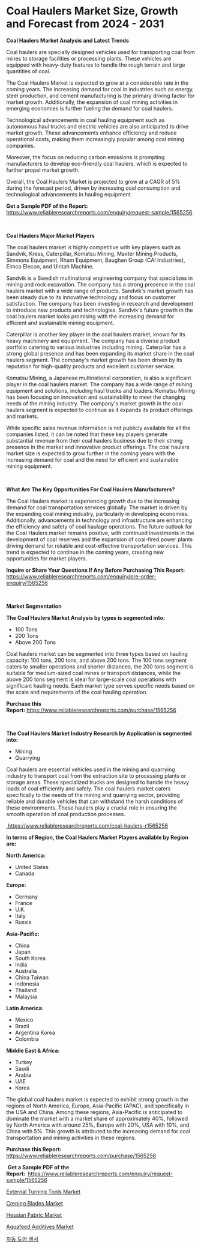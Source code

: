 <p><h1>Coal Haulers Market Size, Growth and Forecast from 2024 - 2031</h1></p><p><strong>Coal Haulers Market Analysis and Latest Trends</strong></p>
<p><p>Coal haulers are specially designed vehicles used for transporting coal from mines to storage facilities or processing plants. These vehicles are equipped with heavy-duty features to handle the rough terrain and large quantities of coal.</p><p>The Coal Haulers Market is expected to grow at a considerable rate in the coming years. The increasing demand for coal in industries such as energy, steel production, and cement manufacturing is the primary driving factor for market growth. Additionally, the expansion of coal mining activities in emerging economies is further fueling the demand for coal haulers.</p><p>Technological advancements in coal hauling equipment such as autonomous haul trucks and electric vehicles are also anticipated to drive market growth. These advancements enhance efficiency and reduce operational costs, making them increasingly popular among coal mining companies.</p><p>Moreover, the focus on reducing carbon emissions is prompting manufacturers to develop eco-friendly coal haulers, which is expected to further propel market growth.</p><p>Overall, the Coal Haulers Market is projected to grow at a CAGR of 5% during the forecast period, driven by increasing coal consumption and technological advancements in hauling equipment.</p></p>
<p><strong>Get a Sample PDF of the Report:&nbsp;</strong> <a href="https://www.reliableresearchreports.com/enquiry/request-sample/1565256">https://www.reliableresearchreports.com/enquiry/request-sample/1565256</a></p>
<p>&nbsp;</p>
<p><strong>Coal Haulers Major Market Players</strong></p>
<p><p>The coal haulers market is highly competitive with key players such as Sandvik, Kress, Caterpillar, Komatsu Mining, Maxter Mining Products, Simmons Equipment, Rham Equipment, Baughan Group (CAI Industries), Eimco Elecon, and Uintah Machine. </p><p>Sandvik is a Swedish multinational engineering company that specializes in mining and rock excavation. The company has a strong presence in the coal haulers market with a wide range of products. Sandvik's market growth has been steady due to its innovative technology and focus on customer satisfaction. The company has been investing in research and development to introduce new products and technologies. Sandvik's future growth in the coal haulers market looks promising with the increasing demand for efficient and sustainable mining equipment.</p><p>Caterpillar is another key player in the coal haulers market, known for its heavy machinery and equipment. The company has a diverse product portfolio catering to various industries including mining. Caterpillar has a strong global presence and has been expanding its market share in the coal haulers segment. The company's market growth has been driven by its reputation for high-quality products and excellent customer service.</p><p>Komatsu Mining, a Japanese multinational corporation, is also a significant player in the coal haulers market. The company has a wide range of mining equipment and solutions, including haul trucks and loaders. Komatsu Mining has been focusing on innovation and sustainability to meet the changing needs of the mining industry. The company's market growth in the coal haulers segment is expected to continue as it expands its product offerings and markets.</p><p>While specific sales revenue information is not publicly available for all the companies listed, it can be noted that these key players generate substantial revenue from their coal haulers business due to their strong presence in the market and innovative product offerings. The coal haulers market size is expected to grow further in the coming years with the increasing demand for coal and the need for efficient and sustainable mining equipment.</p></p>
<p>&nbsp;</p>
<p><strong>What Are The Key Opportunities For Coal Haulers Manufacturers?</strong></p>
<p><p>The Coal Haulers market is experiencing growth due to the increasing demand for coal transportation services globally. The market is driven by the expanding coal mining industry, particularly in developing economies. Additionally, advancements in technology and infrastructure are enhancing the efficiency and safety of coal haulage operations. The future outlook for the Coal Haulers market remains positive, with continued investments in the development of coal reserves and the expansion of coal-fired power plants driving demand for reliable and cost-effective transportation services. This trend is expected to continue in the coming years, creating new opportunities for market players.</p></p>
<p><strong>Inquire or Share Your Questions If Any Before Purchasing This Report:</strong> <a href="https://www.reliableresearchreports.com/enquiry/pre-order-enquiry/1565256">https://www.reliableresearchreports.com/enquiry/pre-order-enquiry/1565256</a></p>
<p>&nbsp;</p>
<p><strong>Market Segmentation</strong></p>
<p><strong>The Coal Haulers Market Analysis by types is segmented into:</strong></p>
<p><ul><li>100 Tons</li><li>200 Tons</li><li>Above 200 Tons</li></ul></p>
<p><p>Coal haulers market can be segmented into three types based on hauling capacity: 100 tons, 200 tons, and above 200 tons. The 100 tons segment caters to smaller operations and shorter distances, the 200 tons segment is suitable for medium-sized coal mines or transport distances, while the above 200 tons segment is ideal for large-scale coal operations with significant hauling needs. Each market type serves specific needs based on the scale and requirements of the coal hauling operation.</p></p>
<p><strong>Purchase this Report:&nbsp;</strong><a href="https://www.reliableresearchreports.com/purchase/1565256">https://www.reliableresearchreports.com/purchase/1565256</a></p>
<p>&nbsp;</p>
<p><strong>The Coal Haulers Market Industry Research by Application is segmented into:</strong></p>
<p><ul><li>Mining</li><li>Quarrying</li></ul></p>
<p><p>Coal haulers are essential vehicles used in the mining and quarrying industry to transport coal from the extraction site to processing plants or storage areas. These specialized trucks are designed to handle the heavy loads of coal efficiently and safely. The coal haulers market caters specifically to the needs of the mining and quarrying sector, providing reliable and durable vehicles that can withstand the harsh conditions of these environments. These haulers play a crucial role in ensuring the smooth operation of coal production processes.</p></p>
<p><a href="https://www.reliableresearchreports.com/coal-haulers-r1565256">&nbsp;https://www.reliableresearchreports.com/coal-haulers-r1565256</a></p>
<p><strong>In terms of Region, the Coal Haulers Market Players available by Region are:</strong></p>
<p>
    <p> <strong> North America: </strong>
        <ul>
            <li>United States</li>
            <li>Canada</li>
        </ul>
        </p> 
    <p> <strong> Europe: </strong>
        <ul>
            <li>Germany</li>
            <li>France</li>
            <li>U.K.</li>
            <li>Italy</li>
            <li>Russia</li>
        </ul>
        </p> 
    <p> <strong> Asia-Pacific: </strong>
        <ul>
            <li>China</li>
            <li>Japan</li>
            <li>South Korea</li>
            <li>India</li>
            <li>Australia</li>
            <li>China Taiwan</li>
            <li>Indonesia</li>
            <li>Thailand</li>
            <li>Malaysia</li>
        </ul>
        </p> 
    <p> <strong> Latin America: </strong>
        <ul>
            <li>Mexico</li>
            <li>Brazil</li>
            <li>Argentina Korea</li>
            <li>Colombia</li>
        </ul>
        </p> 
    <p> <strong> Middle East & Africa: </strong>
        <ul>
            <li>Turkey</li>
            <li>Saudi</li>
            <li>Arabia</li>
            <li>UAE</li>
            <li>Korea</li>
        </ul>
    </p>
    </p>
<p><p>The global coal haulers market is expected to exhibit strong growth in the regions of North America, Europe, Asia-Pacific (APAC), and specifically in the USA and China. Among these regions, Asia-Pacific is anticipated to dominate the market with a market share of approximately 40%, followed by North America with around 25%, Europe with 20%, USA with 10%, and China with 5%. This growth is attributed to the increasing demand for coal transportation and mining activities in these regions.</p></p>
<p><strong>Purchase this Report: </strong><a href="https://www.reliableresearchreports.com/purchase/1565256">https://www.reliableresearchreports.com/purchase/1565256</a></p>
<p>&nbsp;<strong>Get a Sample PDF of the Report:&nbsp;&nbsp;</strong><a href="https://www.reliableresearchreports.com/enquiry/request-sample/1565256">https://www.reliableresearchreports.com/enquiry/request-sample/1565256</a></p>
<p><strong></strong></p>
<p><p><a href="https://github.com/fiixsa/Market-Research-Report-List-2/blob/main/external-turning-tools-market.md">External Turning Tools Market</a></p><p><a href="https://github.com/cecuraprangm/Market-Research-Report-List-2/blob/main/creping-blades-market.md">Creping Blades Market</a></p><p><a href="https://www.linkedin.com/pulse/hessian-fabric-market-dynamics-2024-2031-also-its-trends-projections-s4pje?trackingId=HH3c%2B%2B3fR7dkSt3UKC41Yg%3D%3D">Hessian Fabric Market</a></p><p><a href="https://issuu.com/reportprime-2/docs/aquafeed-additives-market-size-2030.pptx">Aquafeed Additives Market</a></p><p><a href="https://github.com/khytkeqagplkzqvh/Market-Research-Report-List-1/blob/main/776165024813.md">자동 도어 센서</a></p></p>
